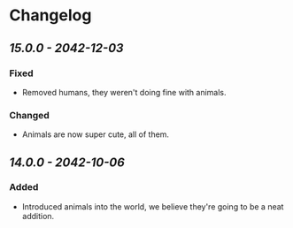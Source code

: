 # Changelog

## _15.0.0 - 2042-12-03_

### Fixed

* Removed humans, they weren't doing fine with animals.

### Changed

* Animals are now super cute, all of them.

## _14.0.0 - 2042-10-06_

### Added

* Introduced animals into the world, we believe they're going to be a neat addition.

